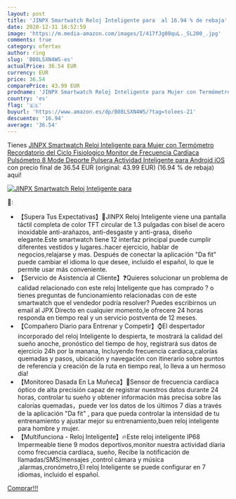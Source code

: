 ```yaml
---
layout: post
title: 'JINPX Smartwatch Reloj Inteligente para  al 16.94 % de rebaja'
date: 2020-12-31 16:52:59
image: 'https://m.media-amazon.com/images/I/417fJg08quL._SL200_.jpg'
comments: true
category: ofertas
author: ring
slug: 'B08LSXN4WS-es'
actualPrice: 36.54 EUR
currency: EUR
price: 36.54
comparePrice: 43.99 EUR
prodname: 'JINPX Smartwatch Reloj Inteligente para Mujer con Termómetro Recordatorio del Ciclo Fisiologico Monitor de Frecuencia Cardíaca Pulsómetro 8 Mode Deporte Pulsera Actividad Inteligente para Android iOS'
country: 'es'
flag: '🇪🇸'
buyurl: 'https://www.amazon.es/dp/B08LSXN4WS/?tag=tolees-21'
descuento: '16.94'
average: '36.54'
---
```


Tienes [JINPX Smartwatch Reloj Inteligente para Mujer con Termómetro Recordatorio del Ciclo Fisiologico Monitor de Frecuencia Cardíaca Pulsómetro 8 Mode Deporte Pulsera Actividad Inteligente para Android iOS](https://www.amazon.es/dp/B08LSXN4WS/?tag=tolees-21) con precio final de  36.54 EUR (original: 43.99 EUR) (16.94 %  de rebaja) aqui!

[![JINPX Smartwatch Reloj Inteligente para ](https://m.media-amazon.com/images/I/417fJg08quL._SL200_.jpg)](https://www.amazon.es/dp/B08LSXN4WS/?tag=tolees-21)

🔎:

- 【Supera Tus Expectativas】🌟JINPX Reloj Inteligente viene una pantalla táctil completa de color TFT circular de 1.3 pulgadas con bisel de acero inoxidable anti-arañazos, anti-desgaste y anti-grasa, diseño elegante.Este smartwatch tiene 12 interfaz principal puede cumplir diferentes vestidos y lugares.:hacer ejercicio, hablar de negocios,relajarse y mas. Después de conectar la aplicación "Da fit" puede cambiar el idioma lo que desee, incluido el español, lo que le permite usar más conveniente.
- 【Servicio de Asistencia al Cliente】❓Quieres solucionar un problema de calidad relacionado con este reloj Inteligente que has comprado ? o tienes preguntas de funcionamiento relacionadas con de este smartwatch que el vendedor podría resolver? Puedes escribirnos un email al JPX Directo en cualquier momento,le ofrecere 24 horas responda en tiempo real y un servicio postventa de 12 meses.
- 【Compañero Diario para Entrenar y Competir】⌚El despertador incorporado del reloj Inteligente lo despierta, te mostrará la calidad del sueño anoche, pronóstico del tiempo de hoy, registrará sus datos de ejercicio 24h por la manana, Incluyendo frecuencia cardiaca,calorías quemadas y pasos, ubicación y navegación con itinerario sobre puntos de referencia y creación de la ruta en tiempo real, lo lleva a un hermoso día!
- 【Monitoreo Dasada En La Muñeca】💯Sensor de frecuencia cardíaca óptico de alta precisión capaz de registrar nuestros datos durante 24 horas, controlar tu sueño y obtener información más precisa sobre las calorías quemadas，puede ver los datos de los últimos 7 días a través de la aplicación "Da fit" , para que pueda controlar la intensidad de tu entrenamiento y ajustar mejor su entrenamiento,buen reloj inteligente para hombre y mujer.
- 【Multifunciona - Reloj Inteligente】🔥Este reloj inteligente IP68 Impermeable tiene 9 modos deportivos,monitor nuestra actividad diaria como frecuencia cardíaca, sueño, Recibe la notificación de llamadas/SMS/mensajes ,control cámara y música ,alarmas,cronómetro,El reloj Inteligente se puede configurar en 7 idiomas, incluido el español.

[Comprar!!!](https://www.amazon.es/dp/B08LSXN4WS/?tag=tolees-21)
